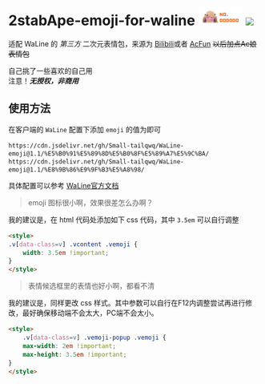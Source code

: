 # 2stabApe-emoji-for-waline ![logo](logo.png) [![](https://data.jsdelivr.com/v1/package/gh/Small-tailqwq/WaLine-emoji/badge)](https://www.jsdelivr.com/package/gh/Small-tailqwq/WaLine-emoji)
适配 WaLine 的 *第三方* 二次元表情包，来源为 [Bilibili](https://www.bilibili.com)或者 [AcFun](https://acfun.cn) ~~以后加点Ac娘表情包~~  

自己挑了一些喜欢的自己用  
注意！***无授权，非商用***

## 使用方法  

在客户端的 `WaLine` 配置下添加 `emoji` 的值为即可
```
https://cdn.jsdelivr.net/gh/Small-tailqwq/WaLine-emoji@1.1/%E5%B0%91%E5%89%8D%E5%B0%8F%E5%89%A7%E5%9C%BA/  
https://cdn.jsdelivr.net/gh/Small-tailqwq/WaLine-emoji@1.1/%E8%9B%86%E9%9F%B3%E5%A8%98/
```
  

具体配置可以参考 [WaLine官方文档](https://waline.js.org/guide/client/emoji.html#%E8%87%AA%E5%AE%9A%E4%B9%89%E8%A1%A8%E6%83%85)



> emoji 图标很小啊，效果很差怎么办啊？  

我的建议是，在 html 代码处添加如下 css 代码，其中 `3.5em` 可以自行调整

```html
<style>
.v[data-class=v] .vcontent .vemoji {
    width: 3.5em !important;
}
</style>
```
> 表情候选框里的表情也好小啊，都看不清

我的建议是，同样更改 css 样式。其中参数可以自行在F12内调整尝试再进行修改，最好确保移动端不会太大，PC端不会太小。
```html
<style>
    .v[data-class=v] .vemoji-popup .vemoji {
    max-width: 2em !important;
    max-height: 3.5em !important;
}
</style>
```